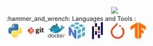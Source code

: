 <div id="header" align="center">
  <img src="https://media.giphy.com/media/M9gbBd9nbDrOTu1Mqx/giphy.gif" width="100"/>
</div>
:hammer_and_wrench: Languages and Tools :
<div>
 <img src="https://github.com/devicons/devicon/blob/master/icons/python/python-original.svg" title="Java" alt="Java" width="40" height="40"/>&nbsp;
 <img src="https://github.com/devicons/devicon/blob/master/icons/git/git-original-wordmark.svg" title="Java" alt="Java" width="40" height="40"/>&nbsp;  
 <img src="https://github.com/devicons/devicon/blob/master/icons/docker/docker-original-wordmark.svg" title="Java" alt="Java" width="40" height="40"/>&nbsp;   
 <img src="https://github.com/devicons/devicon/blob/master/icons/numpy/numpy-original.svg" title="Java" alt="Java" width="40" height="40"/>&nbsp;   
 <img src="https://github.com/devicons/devicon/blob/master/icons/pandas/pandas-original.svg" title="Java" alt="Java" width="40" height="40"/>&nbsp;     
 <img src="https://github.com/devicons/devicon/blob/master/icons/pytorch/pytorch-original.svg" title="Java" alt="Java" width="40" height="40"/>&nbsp;  
 <img src="https://github.com/devicons/devicon/blob/master/icons/tensorflow/tensorflow-original.svg" title="Java" alt="Java" width="40" height="40"/>&nbsp;  
  
